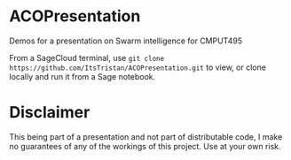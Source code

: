 # ACOPresentation
Demos for a presentation on Swarm intelligence for CMPUT495

From a SageCloud terminal, use `git clone https://github.com/ItsTristan/ACOPresentation.git` to view,
or clone locally and run it from a Sage notebook.

# Disclaimer
This being part of a presentation and not part of distributable code, I make no guarantees of any of
the workings of this project. Use at your own risk.

